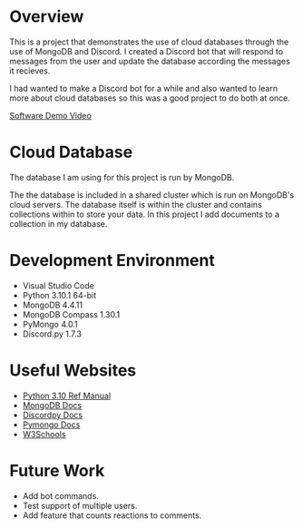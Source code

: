 # Overview

This is a project that demonstrates the use of cloud databases through the use of MongoDB and Discord. I created a Discord bot that will respond to messages from the user and update the database according the messages it recieves.

I had wanted to make a Discord bot for a while and also wanted to learn more about cloud databases so this was a good project to do both at once.

[Software Demo Video](https://youtu.be/qwScuMaB1VE)

# Cloud Database

The database I am using for this project is run by MongoDB.

The the database is included in a shared cluster which is run on MongoDB's cloud servers. The database itself is within the cluster and contains collections within to store your data. In this project I add documents to a collection in my database.

# Development Environment

* Visual Studio Code
* Python 3.10.1 64-bit
* MongoDB 4.4.11
* MongoDB Compass 1.30.1
* PyMongo 4.0.1
* Discord.py 1.7.3

# Useful Websites

* [Python 3.10 Ref Manual](https://docs.python.org/3.10/)
* [MongoDB Docs](https://docs.mongodb.com/)
* [Discordpy Docs](https://discordpy.readthedocs.io/en/stable/)
* [Pymongo Docs](https://pymongo.readthedocs.io/en/stable/)
* [W3Schools](https://www.w3schools.com/)

# Future Work

* Add bot commands.
* Test support of multiple users.
* Add feature that counts reactions to comments.